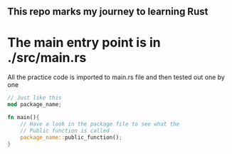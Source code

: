 
##  This repo marks my journey to learning Rust

  

<h1>The main entry point is in ./src/main.rs</h1>
All the practice code is imported to main.rs file and then tested out one by one

```rust
// Just like this
mod package_name;

fn main(){
	// Have a look in the package file to see what the
	// Public function is called
	package_name::public_function();
}

```
